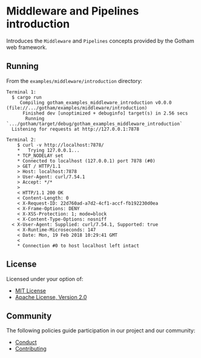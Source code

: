 # Middleware and Pipelines introduction

Introduces the `Middleware` and `Pipelines` concepts provided by the
Gotham web framework.

## Running

From the `examples/middleware/introduction` directory:

```
Terminal 1:
  $ cargo run
     Compiling gotham_examples_middleware_introduction v0.0.0 (file://.../gotham/examples/middleware/introduction)
      Finished dev [unoptimized + debuginfo] target(s) in 2.56 secs
       Running `.../gotham/target/debug/gotham_examples_middleware_introduction`
  Listening for requests at http://127.0.0.1:7878

Terminal 2:
	$ curl -v http://localhost:7878/
	*   Trying 127.0.0.1...
	* TCP_NODELAY set
	* Connected to localhost (127.0.0.1) port 7878 (#0)
	> GET / HTTP/1.1
	> Host: localhost:7878
	> User-Agent: curl/7.54.1
	> Accept: */*
	>
	< HTTP/1.1 200 OK
	< Content-Length: 0
	< X-Request-ID: 22d760ad-a7d2-4cf1-accf-fb192230d0ea
	< X-Frame-Options: DENY
	< X-XSS-Protection: 1; mode=block
	< X-Content-Type-Options: nosniff
  < X-User-Agent: Supplied: curl/7.54.1, Supported: true
	< X-Runtime-Microseconds: 147
	< Date: Mon, 19 Feb 2018 10:29:41 GMT
	<
	* Connection #0 to host localhost left intact
```

## License

Licensed under your option of:

* [MIT License](../../LICENSE-MIT)
* [Apache License, Version 2.0](../../LICENSE-APACHE)

## Community

The following policies guide participation in our project and our community:

* [Conduct](../../CODE_OF_CONDUCT.md)
* [Contributing](../../CONTRIBUTING.md)
